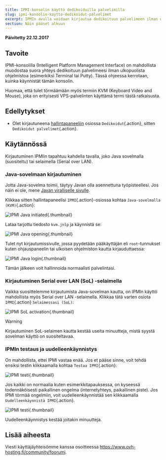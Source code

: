 ```yaml
---
title: IPMI-konsolin käyttö dedikoiduilla palvelimilla
slug: ipmi-konsolin-kaytto-dedikoidut-palvelimet
excerpt: IPMIn avulla voidaan kirjautua dedikoituun palvelimeen ilman ulkopuolisen ohjelmiston käyttöä.
section: Näin pääset alkuun
---
```


**Päivitetty 22.12.2017**

## Tavoite

IPMI-konsolilla (Intelligent Platform Management Interface) on mahdollista muodostaa suora yhteys dedikoituun palvelimeesi ilman ulkopuolista ohjelmistoa (esimerkiksi Terminal tai Putty). Tässä ohjeessa kerrotaan, kuinka käynnistät tämän konsolin.

Huomaa, että tulet törmäämään myös termiin KVM (Keyboard Video and Mouse), joka on erityisesti VPS-palvelinten käyttämä termi tästä ratkaisusta.

## Edellytykset

- Olet kirjautuneena [hallintapaneeliin](https://www.ovh.com/auth/?action=gotomanager) osiossa `Dedikoidut`{.action}, sitten `Dedikoidut palvelimet`{.action}.

## Käytännössä

Kirjautuminen IPMIin tapahtuu kahdella tavalla, joko Java sovelmalla (suositeltu) tai selaimella (Serial over LAN).

### Java-sovelmaan kirjautuminen

Jotta Java-sovelma toimii, täytyy Javan olla asennettuna työpisteellesi. Jos näin ei ole, mene [ Javan viralliselle sivulle](https://www.java.com/en/download/).

Klikkaa sitten hallintapaneelisi `IPMI`{.action}-osiossa kohtaa `Java-sovelmalla (KVM)`{.action}:

![IPMI Java initiated](images/java_ipmi_initiate.png){.thumbnail}

Lataa tarjottu tiedosto `kvm.jnlp` ja käynnistä se:

![IPMI Java opening](images/java_ipmi_activation.png){.thumbnail}

Tulet nyt kirjautumissivulle, jossa pyydetään pääkäyttäjän eli `root`-tunnukset kuten ohjauspaneelin tai ulkoisen ohjelmiston kautta kirjauduttaessa:

![IPMI Java login](images/java_ipmi_login.png){.thumbnail}

Tämän jälkeen voit hallinnoida normaalisti palvelintasi.


### Kirjautuminen Serial over LAN (SoL) -selaimella

Vaikka suosittelemme kirjautumista Java-sovelman kautta, on IPMIn käyttö mahdollista myös Serial over LAN -selaimella. Klikkaa tätä varten osiota `IPMI`{.action} `Selaimessasi (SoL)`:

![IPMI SoL activation](images/sol_ipmi_activation.png){.thumbnail}

> [!warning]
>
> Kirjautuminen SoL-selaimen kautta kestää useita minuutteja, mistä syystä sovelman käyttö on suositeltavaa.
>

### IPMIn testaus ja uudelleenkäynnistys

On mahdollista, ettei IPMI vastaa enää. Jos et pääse sinne, voit tehdä ensiksi testin klikkaamalla kohtaa `Testaa IPMI`{.action}:

![IPMI testi](images/ipmi_test.png){.thumbnail}

Jos kaikki on normaalia kuten esimerkkitapauksessa, on kyseessä todennäköisesti paikallinen ongelma (internetyhteys, paikallinen piste). Jos IPMI törmää ongelmiin, voit uudelleenkäynnistää sen klikkaamalla `Uudelleenkäynnistä IPMI`{.action}.

![IPMI testi](images/ipmi_reboot.png){.thumbnail}

Uudelleenkäynnistys kestää joitakin minuutteja.

## Lisää aiheesta

Viesti käyttäjäyhteisömme kanssa osoitteessa <https://www.ovh-hosting.fi/community/foorumi>.